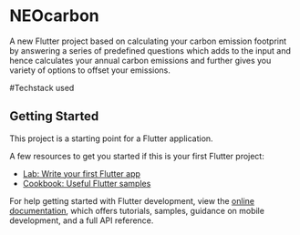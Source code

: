 # NEOcarbon

A new Flutter project based on calculating your carbon emission footprint by answering a series of predefined questions which adds to the input and hence calculates your annual carbon emissions and further gives you variety of options to offset your emissions. 

#Techstack used

## Getting Started

This project is a starting point for a Flutter application.

A few resources to get you started if this is your first Flutter project:

- [Lab: Write your first Flutter app](https://docs.flutter.dev/get-started/codelab)
- [Cookbook: Useful Flutter samples](https://docs.flutter.dev/cookbook)

For help getting started with Flutter development, view the
[online documentation](https://docs.flutter.dev/), which offers tutorials,
samples, guidance on mobile development, and a full API reference.

